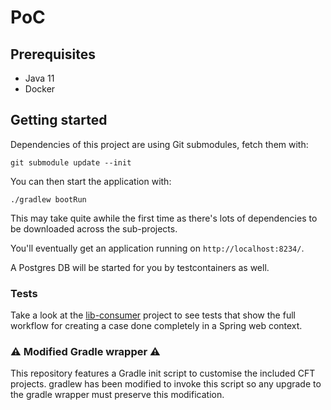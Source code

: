 # PoC

## Prerequisites

- Java 11
- Docker

## Getting started

Dependencies of this project are using Git submodules, fetch them with:

```shell
git submodule update --init
```

You can then start the application with:

```shell
./gradlew bootRun
```

This may take quite awhile the first time as there's lots of dependencies to be downloaded across the sub-projects.

You'll eventually get an application running on `http://localhost:8234/`.

A Postgres DB will be started for you by testcontainers as well.

### Tests

Take a look at the [lib-consumer](lib-consumer) project to see tests that show the full workflow for creating a case done completely in a Spring web context.

### :warning: Modified Gradle wrapper :warning:

This repository features a Gradle init script to customise the included CFT projects. gradlew has been modified to invoke this script so any upgrade to the gradle wrapper must preserve this modification.
